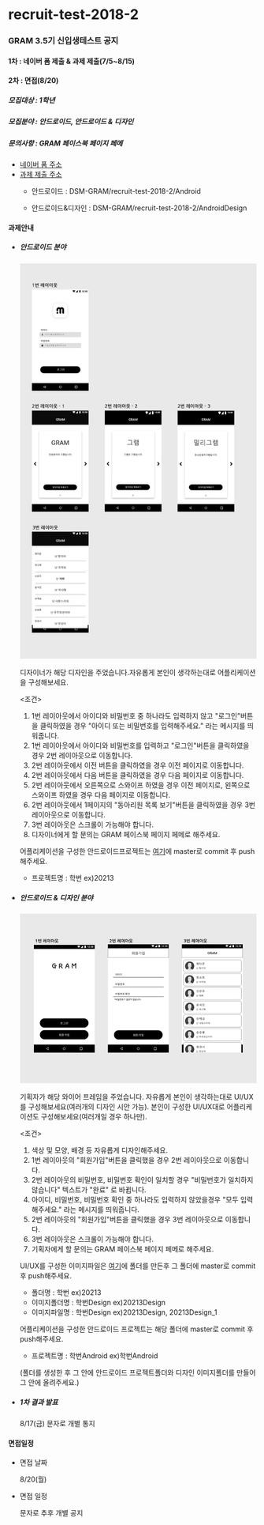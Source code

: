 # recruit-test-2018-2
### GRAM 3.5기 신입생테스트 공지



#### 1차 : 네이버 폼 제출 & 과제 제출(7/5~8/15)

#### 2차 : 면접(8/20)



##### 모집대상 : 1학년

##### 모집분야 : 안드로이드, 안드로이드 & 디자인

##### 문의사항 : GRAM 페이스북 페이지 페메



- [네이버 폼 주소](http://naver.me/xi6NTbK1)
- [과제 제출 주소](https://github.com/DSM-GRAM/recruit-test-2018-2)
  - 안드로이드 : DSM-GRAM/recruit-test-2018-2/Android

  - 안드로이드&디자인 : DSM-GRAM/recruit-test-2018-2/AndroidDesign

    

#### 과제안내

- ##### 안드로이드 분야

  ![AndroidUI](AndroidUI.jpg)

  디자이너가 해당 디자인을 주었습니다.자유롭게 본인이 생각하는대로 어플리케이션을 구성해보세요.

  <조건>

  1. 1번 레이아웃에서 아이디와 비밀번호 중 하나라도 입력하지 않고 "로그인"버튼을 클릭하였을 경우 "아이디 또는 비밀번호를 입력해주세요." 라는 메시지를 띄워줍니다.
  2. 1번 레이아웃에서 아이디와 비밀번호를 입력하고 "로그인"버튼을 클릭하였을 경우 2번 레이아웃으로 이동합니다.
  3. 2번 레이아웃에서 이전 버튼을 클릭하였을 경우 이전 페이지로 이동합니다.
  4. 2번 레이아웃에서 다음 버튼을 클릭하였을 경우 다음 페이지로 이동합니다.
  5. 2번 레이아웃에서 오른쪽으로 스와이프 하였을 경우 이전 페이지로, 왼쪽으로 스와이프 하였을 경우 다음 페이지로 이동합니다.
  6. 2번 레이아웃에서 1페이지의 "동아리원 목록 보기"버튼을 클릭하였을 경우 3번 레이아웃으로 이동합니다.
  7. 3번 레이아웃은 스크롤이 가능해야 합니다.
  8. 디자이너에게 할 문의는 GRAM 페이스북 페이지 페메로 해주세요.

  

  어플리케이션을 구성한 안드로이드프로젝트는 [여기](https://github.com/DSM-GRAM/recruit-test-2018-2/tree/master/Android )에 master로 commit 후 push해주세요.

  - 프로젝트명 : 학번  ex)20213




- ##### 안드로이드 & 디자인 분야

  ![AndroidDesign와이어프레임](AndroidDesign와이어프레임.jpg)

  기획자가 해당 와이어 프레임을 주었습니다. 자유롭게 본인이 생각하는대로 UI/UX를 구성해보세요(여러개의 디자인 시안 가능). 본인이 구성한 UI/UX대로 어플리케이션도 구성해보세요(여러개일 경우 하나만).

  <조건>

  1. 색상 및 모양, 배경 등 자유롭게 디자인해주세요.
  2. 1번 레이아웃의 "회원가입"버튼을 클릭했을 경우 2번 레이아웃으로 이동합니다.
  3. 2번 레이아웃의 비밀번호, 비밀번호 확인이 일치할 경우 "비밀번호가 일치하지 않습니다" 텍스트가  "완료" 로 바뀝니다.
  4. 아이디, 비밀번호, 비밀번호 확인 중 하나라도 입력하지 않았을경우 "모두 입력해주세요." 라는 메시지를 띄워줍니다.
  5. 2번 레이아웃의 "회원가입"버튼을 클릭했을 경우 3번 레이아웃으로 이동합니다.
  6. 3번 레이아웃은 스크롤이 가능해야 합니다.
  7. 기획자에게 할 문의는 GRAM 페이스북 페이지 페메로 해주세요.

  

  UI/UX를 구성한 이미지파일은 [여기](https://github.com/DSM-GRAM/recruit-test-2018-2/tree/master/AndroidDesign)에 폴더를 만든후 그 폴더에 master로 commit 후 push해주세요.

  - 폴더명 : 학번  ex)20213
  - 이미지폴더명 : 학번Design  ex)20213Design
  - 이미지파일명 : 학번Design  ex)20213Design, 20213Design_1

  어플리케이션을 구성한 안드로이드 프로젝트는 해당 폴더에 master로 commit 후 push해주세요.

  - 프로젝트명 : 학번Android  ex)학번Android

  

  (폴더를 생성한 후 그 안에 안드로이드 프로젝트폴더와 디자인 이미지폴더를 만들어 그 안에 올려주세요.)

  

- ##### 1차 결과 발표

  8/17(금) 문자로 개별 통지

  

#### 면접일정

- 면접 날짜

  8/20(월)

- 면접 일정

  문자로 추후 개별 공지
